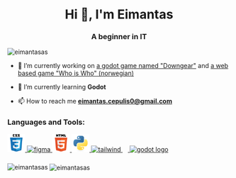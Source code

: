 <h1 align="center">Hi 👋, I'm Eimantas</h1>
<h3 align="center">A beginner in IT</h3>

<p align="left"> <img src="https://komarev.com/ghpvc/?username=eimantasas&label=Profile%20views&color=0e75b6&style=flat" alt="eimantasas" /> </p>

- 🔭 I’m currently working on [a godot game named "Downgear"](https://github.com/Eimantasas/DowngearGit) and [a web based game "Who is Who" (norwegian)](https://github.com/Eimantasas/Hvem-Er-Hvem)

- 🌱 I’m currently learning **Godot**

- 📫 How to reach me **eimantas.cepulis0@gmail.com**


<h3 align="left">Languages and Tools:</h3>
<p align="left"> <a href="https://www.w3schools.com/css/" target="_blank" rel="noreferrer"> <img src="https://raw.githubusercontent.com/devicons/devicon/master/icons/css3/css3-original-wordmark.svg" alt="css3" width="40" height="40"/> </a> <a href="https://www.figma.com/" target="_blank" rel="noreferrer"> <img src="https://www.vectorlogo.zone/logos/figma/figma-icon.svg" alt="figma" width="40" height="40"/> </a> <a href="https://www.w3.org/html/" target="_blank" rel="noreferrer"> <img src="https://raw.githubusercontent.com/devicons/devicon/master/icons/html5/html5-original-wordmark.svg" alt="html5" width="40" height="40"/> </a> <a href="https://www.python.org" target="_blank" rel="noreferrer"> <img src="https://raw.githubusercontent.com/devicons/devicon/master/icons/python/python-original.svg" alt="python" width="40" height="40"/> </a> <a href="https://tailwindcss.com/" target="_blank" rel="noreferrer"> <img src="https://www.vectorlogo.zone/logos/tailwindcss/tailwindcss-icon.svg" alt="tailwind" width="40" height="40"/> </a> <a href="https://godotengine.org/" target="_blank" rel="noreferrer"> <img width="12" /> <img src="https://cdn.jsdelivr.net/gh/devicons/devicon/icons/godot/godot-original.svg" height="40" alt="godot logo"  /></p></a>


###

<p><img align="left" src="https://github-readme-stats.vercel.app/api/top-langs?username=eimantasas&show_icons=true&locale=en&layout=compact" alt="eimantasas" /></p>

<p>&nbsp;<img align="center" src="https://github-readme-stats.vercel.app/api?username=eimantasas&show_icons=true&locale=en" alt="eimantasas" /></p>
